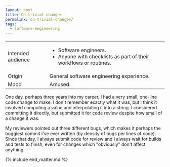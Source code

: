 ```yaml
---
layout: post
title: On trivial changes
permalink: on-trivial-changes/
tags:
  - software-engineering
---
```


<div class="publication-notes">
  <table>
    <tr>
      <td>Intended audience</td>
      <td><ul>
        <li>Software engineers.</li>
        <li>Anyone with checklists as part of their workflows or routines.</li>
      </ul></td>
    </tr>
    <tr>
      <td>Origin</td>
      <td>General software engineering experience.</td>
    </tr>
    <tr>
      <td>Mood</td>
      <td>Amused.</td>
    </tr>
  </table>
</div>

One day, perhaps three years into my career, I had a very small, one-line code change to make. I don't remember exactly what it was, but I think it involved computing a value and interpolating it into a string. I considered committing it directly, but submitted it for code review despite how small of a change it was.

My reviewers pointed out three different bugs, which makes it perhaps the buggiest commit I've ever written (by density of bugs per lines of code). Since that day, I always submit code for review and I always wait for builds and tests to finish, even for changes which "obviously" don't affect anything.

{% include end_matter.md %}
